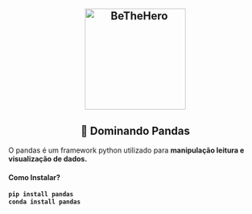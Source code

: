 # 
<h2 align="center">
    <img alt="BeTheHero" title="#delicinha" src="https://github.com/luisERH/Dominando-Pandas/blob/master/assets/pandas.png" width="200px" />
</h2>
<h2 align="center">
  🐼 Dominando Pandas
</h2>


O pandas é um framework python utilizado para <strong>manipulação<strong/> <strong>leitura<strong/> e <strong>visualização de dados<strong/>.
    
#### Como Instalar?
```sh
pip install pandas
conda install pandas 
```
